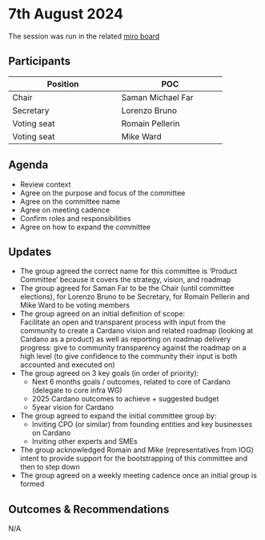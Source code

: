 # 7th August 2024

The session was run in the related [miro board](https://miro.com/app/board/uXjVKro\_lxs=/)

## Participants

<table><thead><tr><th width="202">Position</th><th width="194">POC</th></tr></thead><tbody><tr><td>Chair</td><td>Saman Michael Far</td></tr><tr><td>Secretary</td><td>Lorenzo Bruno</td></tr><tr><td>Voting seat</td><td>Romain Pellerin</td></tr><tr><td>Voting seat</td><td>Mike Ward</td></tr></tbody></table>

## Agenda

* Review context
* Agree on the purpose and focus of the committee
* Agree on the committee name
* Agree on meeting cadence
* Confirm roles and responsibilities
* Agree on how to expand the committee

## Updates

* The group agreed the correct name for this committee is ‘Product Committee’ because it covers the strategy, vision, and roadmap
* The group agreed for Saman Far to be the Chair (until committee elections), for Lorenzo Bruno to be Secretary, for Romain Pellerin and Mike  Ward to be voting members
* The group agreed on an initial definition of scope:\
  Facilitate an open and transparent process with input from the community to create a Cardano vision and related roadmap (looking at Cardano as a product) as well as reporting on roadmap delivery progress: give to community transparency against the roadmap on a high level (to give confidence to the community their input is both accounted and executed on)
* The group agreed on 3 key goals (in order of priority):
  * Next 6 months goals / outcomes, related to core of Cardano (delegate to core infra WG)
  * 2025 Cardano outcomes to achieve + suggested budget
  * 5year vision for Cardano
* The group agreed to expand the initial committee group by:
  * Inviting CPO (or similar) from founding entities and key businesses on Cardano
  * Inviting other experts and SMEs
* The group acknowledged Romain and Mike (representatives from IOG) intent to provide support for the bootstrapping of this committee and then to step down
* The group agreed on a weekly meeting cadence once an initial group is formed

## Outcomes & Recommendations

N/A
